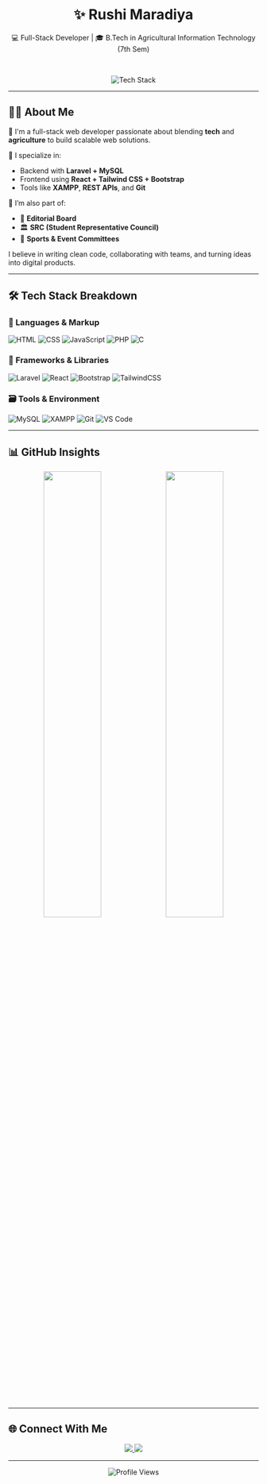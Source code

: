<!-- 🌟 Rushi Maradiya GitHub Profile -->

<h1 align="center">✨ Rushi Maradiya</h1>

<p align="center">
  💻 Full-Stack Developer | 🎓 B.Tech in Agricultural Information Technology (7th Sem)
</p>

<br/>

<p align="center">
  <img src="https://skillicons.dev/icons?i=php,laravel,react,tailwind,bootstrap,js,html,css,mysql,git,vscode&perline=7" alt="Tech Stack" />
</p>

---

## 🧑‍💼 About Me

🚀 I'm a full-stack web developer passionate about blending **tech** and **agriculture** to build scalable web solutions.

💬 I specialize in:
- Backend with **Laravel + MySQL**
- Frontend using **React + Tailwind CSS + Bootstrap**
- Tools like **XAMPP**, **REST APIs**, and **Git**

🌱 I’m also part of:
- 📰 **Editorial Board**
- 🏛️ **SRC (Student Representative Council)**
- 🏅 **Sports & Event Committees**

I believe in writing clean code, collaborating with teams, and turning ideas into digital products.

---

## 🛠️ Tech Stack Breakdown

### 📌 Languages & Markup  
![HTML](https://img.shields.io/badge/HTML-E34F26?style=flat-square&logo=html5&logoColor=white)
![CSS](https://img.shields.io/badge/CSS-1572B6?style=flat-square&logo=css3&logoColor=white)
![JavaScript](https://img.shields.io/badge/JavaScript-F7DF1E?style=flat-square&logo=javascript&logoColor=black)
![PHP](https://img.shields.io/badge/PHP-777BB4?style=flat-square&logo=php&logoColor=white)
![C](https://img.shields.io/badge/C-A8B9CC?style=flat-square&logo=c&logoColor=black)

### 🧩 Frameworks & Libraries  
![Laravel](https://img.shields.io/badge/Laravel-F55247?style=flat-square&logo=laravel&logoColor=white)
![React](https://img.shields.io/badge/React-61DAFB?style=flat-square&logo=react&logoColor=black)
![Bootstrap](https://img.shields.io/badge/Bootstrap-7952B3?style=flat-square&logo=bootstrap&logoColor=white)
![TailwindCSS](https://img.shields.io/badge/TailwindCSS-38B2AC?style=flat-square&logo=tailwindcss&logoColor=white)

### 🗃️ Tools & Environment  
![MySQL](https://img.shields.io/badge/MySQL-4479A1?style=flat-square&logo=mysql&logoColor=white)
![XAMPP](https://img.shields.io/badge/XAMPP-FB7A24?style=flat-square&logo=apache&logoColor=white)
![Git](https://img.shields.io/badge/Git-F05032?style=flat-square&logo=git&logoColor=white)
![VS Code](https://img.shields.io/badge/VSCode-007ACC?style=flat-square&logo=visualstudiocode&logoColor=white)

---

## 📊 GitHub Insights

<div align="center">
  <img src="https://github-readme-stats.vercel.app/api?username=Rushi-maradiya&show_icons=true&theme=calm&border_radius=10&hide=issues&custom_title=Rushi's%20GitHub%20Stats" width="48%"/>
  <img src="https://github-readme-stats.vercel.app/api/top-langs/?username=Rushi-maradiya&layout=compact&theme=calm&border_radius=10" width="48%"/>
</div>

---

## 🌐 Connect With Me

<div align="center">
  <a href="https://linkedin.com/in/your-link" target="_blank">
    <img src="https://img.shields.io/badge/LinkedIn-0077B5?style=for-the-badge&logo=linkedin&logoColor=white"/>
  </a>
  <a href="mailto:rushimaradiya1026@gmail.com">
    <img src="https://img.shields.io/badge/Gmail-EA4335?style=for-the-badge&logo=gmail&logoColor=white"/>
  </a>
</div>

---

<p align="center">
  <img src="https://komarev.com/ghpvc/?username=Rushi-maradiya&style=flat-square&color=blue" alt="Profile Views"/>
</p>
